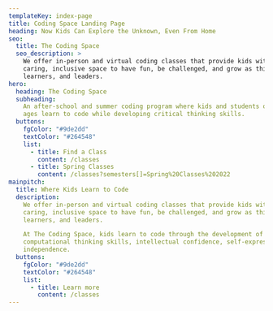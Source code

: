 ```yaml
---
templateKey: index-page
title: Coding Space Landing Page
heading: Now Kids Can Explore the Unknown, Even From Home
seo:
  title: The Coding Space
  seo_description: >
    We offer in-person and virtual coding classes that provide kids with a
    caring, inclusive space to have fun, be challenged, and grow as thinkers,
    learners, and leaders.
hero:
  heading: The Coding Space
  subheading:
    ​​An after-school and summer coding program where kids and students of all
    ages learn to code while developing critical thinking skills.
  buttons:
    fgColor: "#9de2dd"
    textColor: "#264548"
    list:
      - title: Find a Class
        content: /classes
      - title: Spring Classes
        content: /classes?semesters[]=Spring%20Classes%202022
mainpitch:
  title: Where Kids Learn to Code
  description:
    We offer in-person and virtual coding classes that provide kids with a
    caring, inclusive space to have fun, be challenged, and grow as thinkers,
    learners, and leaders.

    At The Coding Space, kids learn to code through the development of
    computational thinking skills, intellectual confidence, self-expression, and
    independence.
  buttons:
    fgColor: "#9de2dd"
    textColor: "#264548"
    list:
      - title: Learn more
        content: /classes
---
```

